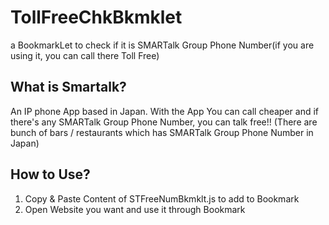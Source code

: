 # TollFreeChkBkmklet
a BookmarkLet to check if it is SMARTalk Group Phone Number(if you are using it, you can call there Toll Free)

## What is Smartalk?
An IP phone App based in Japan. With the App You can call cheaper and if there's any SMARTalk Group Phone Number,
you can talk free!! (There are bunch of bars / restaurants which has SMARTalk Group Phone Number in Japan)

## How to Use?
  1. Copy & Paste Content of STFreeNumBkmklt.js to add to Bookmark
  2. Open Website you want and use it through Bookmark
